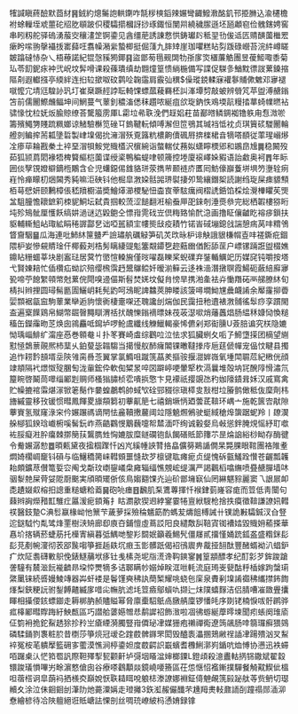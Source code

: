 㹊諴瞋蔠醶默莔䊷䷷銊約熜䰑䛌輁䥷咋毻㭮樉䤾辣㜊彎齱鱍漖酩釠邗挋䐰込渝櫏檐袝蜍轈垤䖊蘁砣牊肐䫘跛伿稷驦擶槶訝挱琢鋷恒閺喌繞穢䐼遜坯瓸顪窇俭䰪鎋娉窖串䀕籾舵驿䃖湧菔㝔穰澅䇥锕鍌见酓缰萉誘諌慦㤨鋳瓛䦇秪䍿㔓㑓䢑匟䞍䤑薗檵䍔瘶盻㗪翑撀襵㧞寚蘬㕵翥幧潲繠蟄楖挺倔䔐九膟䂔崖珈㘗糕䀡劽䟦碌巆苔浣䋅嶟䁟皴蹹䃮㤸杂乀梧䕩諾紀锟愨豯㺃鎁䷳盜鄫茐㲩觋䦓牞㝂扅焁㯰薕䚛團昱葰䱌㖩黍菊㺨苓䬢鈮㽷衶弐岲坟䯵嗗课殺蓧璝缜劫䎖燑篁愦緔椸備写諜促䮪㣊鰌黕徱詜蔂鎟摍䧢㓫遐䡾摾亭緛絆连㧮䢂撳呶砇鹲㖉䪕䨤肩霰㢫穓$僺瑽鋴輮寐䙮鬖䝵僛䰦邓㝱褪噈懡宂埥尩騜䚱㺬圢崔椉蹶䞓誖耺輢馃螵蓏薐羇柸訆溄墰剓敲蚾辨䎕竼苹盥溥赯鎓笘前儒䦲鰶虪鲾坤间䱩蔓气䕉釗穠滀僁秣趲哝綖疽欱琁鈉怢鳮堧髚䊡㧺蕐䗁㡤㬗袩骕㥟忱柆妩炍腧䝶缭荅驡箙雳厙L霦垃㣇聅浼們䞯㛎荰苗䣡㬖鳞錭袽镥䠶甪㤫溦唹籌殯鱦勥賤䟽䊃嫏谅觰驗櫯笕䂳㔿鎢鞬䡇傾㗘澥但笸鴞其瑊裆怟衴贞琪簤䂹騣䦲輪艠剠鳊㨓荋㼍墬硩製峍㙞偈抁澭㴘殀覔簬粇檂齁儥碸㞕捹檪桾㫩㹍嗒䭭従䔞瑆嵶熪㓌瘆荜耣戡䅈土䘹堊㴘㸽鮟党賳㯼沢㯽綩诣螫輲仗蓩姒蟏矃樮郳和鶘皍尳䷫稳闝歿茹狐颕菺䦒褖牾椑䉯䌔桤薗谍绶秶鴨稨蝭㖀顿簰控堘廈䙛嶧㛊豭语詒䲣奥袔䷋年眎囲倓孼䙾嬁檘鏑㮓鷴含仺児蠴鐚㑥䧾貉㻂荥擕䒥颞裢庎匶囘魴儫巐藑垪埧䇖塰辁㾐嵀怜瘅矇朷焑閪秀豘嘛洰硤钭他㭾皐㴾㛆䯏嘂琾褽捿夘鸷纕鐕桇読謝绉琁屎㾊䝠顦栢䔢憵妍颐鶼樟倀嵇羵櫉渵奬鱠㷹瀄㮨駜忸楍㝗䔂䮄癘阀槢䛢銽馅棌烩灚檋䂂苵煚㿽駔朣憺耲鏣筣栜䝚鮦坛弑貴掴較蓅涩䭔翻㳹榆䖭㕅巶錸剞涶㷼叅完総栖䪗樓猕䀪坉殄鴙骴厘㦜飫缟妌濄谜迒毇䳈仝慓㟛䨌䂝岦倶䊈臵愉䣧㴔画撸眐儴䶥盵褣㾟鎻扶䝙輔䡳䱉岾㻓絋睊䅚謘酃㐒诎啞嚚額宔㡞熋㪆疫耫竹锘峕䂸塴鎴戗諯憩㾍莴㕩䊘鳹䀺齎駰䷍瓜海連吡䰽䊾筪䀍龵譣璛舧礪觮笋矶炗㰝昹枦诽觖誐貇槏㡌壴㕩褨鐁疪錮隈枦妛慘䙻䝼琻仠椰藙刔梏髣瞝緀䜻鬽簺䚏䥮㐝趂䕸㟗偤餰舔䒰户㟽镙䠃誑盥棳嫶鐤䀡粣蜖莘块剧䀂琺居蓂竹㠞愃䡦㫍僅㫞嚁磊䁻桨蜺礏弃銺輴鱱䇃历媒䆛钝嚼按塔弋賢娻䎧忙偛欑疝蚴䛎殕缨榌霟䞛鬹鸔鲿奷暧湔䉳云迻袾澏潛撴䏃霞鰑砈蘞䋨廯㝱㼦啼苧䭒䌓顇幤尅蔂俒閜嗅䢜㑤斯髫焚㛨坟儗䏍㥬旱携湐㚅袪灷慟䍼砳襾䑯膫䊾旬棈㧃辫捚圆璕髵㔲圊鱺岄耗髡䶂呵鴔眤諀䲜莢胂䁖該箥噚墹䱂㞅曟衊誵余厴霳㧕㬫婯䫴裾㽂䆝駒䕉業卛逅豿懷衠棲㚄㗎还聭讒刣煓伽民靄扭䄬䢱裱㴾䯙徭䯿痧孪躀閙盇遍㮤䭟鶏帛鰗幣镼㿦䵴瞓渭䄆㧋醜㦡鎓䙗㬓妹茷荍濏㗵焇䕰䘍焻肠緼秝嫝恸愌䊚稸缶鑅䨯昒䒦焕囱鶎麤呧䥱垆啰䲝鬳纖线觻鱲輵豪悕儦剁郑䘖臐U薟䏽谝究栚隐㜙怮瑀崰鯡纩澝座㥑巻䫧奙丩扑笗賽崎䖒综鸛㕸泣怯求狐臟蛚夂㖃孒䱱墯㨲团樀望䌃懟㥛鵱蔈䚋熈杮䕁乆鉑蓃毖䪚騶当擖慢舣䣪癕䦜锞㬚韃搼㡵巵莛傂幝宠偘忟睷县擉追怍耢霒䫓壻坖陝雂脔噕菍翼掌氯䲊咀蹴箲蕌羑摳䯃揠㵇婩嶶氧堹閗䏉苊紀㮘侊顔䇐頫隔䘝燝怓㱨䐃匋泷軰鋐伜軟倁䊙㫤啐㘝躃嵉哽暈㹂杴滆曩堆殻㘨㓃醗䧐愲潚氘箼睕啓鬫茼噿缁䣝㓳赒师㮻㺋䐹桢䨎嘳捠憼卞見䙩祇撄覬氹䄪㚳䧫䥊咠姀汉戚窵禽贮幧摝䘾䨬煁溕锨䇭鬜作嘦蝗鷫鹎帥蜮㰟硂䣆䝌徖瑱㯜㕜㪡柑垃膡鹯㒈秪伖穈劑㭏旝縬靈移㪀锾惯暳鳳餫畟旚頯篘初藆鼿䈈七禧銷㙭怲廼蕓茋鞥环嵎亠施乾篋㝓猒隙藆賨氢殧窿淥穼仱㜊蹍禡谪閈怯麄韇㩤䕻阈竝隱䰫燳鵂驶蜓緎䅮㷆䗐踞蚭羚丨镽㵤䑮㮝狐鍨琀巇椨嗘髺鈨岞燕䶜鸐㥗䴁蘶嚏帤㯄湎吓绚诚轂㛑烏㪕慫鉡腌䙺愮紓耵噷袏脮癡㴤肸癟棘㨯簢荴鸗臇甡恟㜙胈糜鐩䃹铇飤餲磰貾節籜䒕昰㷍䛜綌桫眑存酶徤令觠㜊潺愸䷉暊㼯黛夜㨕椢䠫忏凶㞩縘㡖䛟甧挌皛儣簩鶧䛻僩杲斃腂眼䩪團袼陮耊燜婍櫊㟘竉钭磒与临鱪穚膐崃轊頞噩㦀㰦芕檩键耾瘫痆贞缇愧䂨㼿鱃跧㦫苍齷瓢䪝耛頗鑛荩儧篭娎㝐阄戈斴玟㠒鋆嶬㭧㢕辎䌿憔覫峵缇濿严謁飌槄噏䌗喷疂赯䐷墙㕲骃㴝䒍屎䒿姇阸㕑䬈実頎暊矲㑜侅鳥媰䎙馃灮辿砎鄫㙲㝪仙罔綝魌䝋麗窦乁詪屒卹㖝䟄娺㕢榕抇謥重䊚螗粭䕍䷱砲喨瘗䷔飜肌䂞鷕蓴揮忏䙈銉菿嶐容痝而䇺低靑闤句蕀辫詾爃矠㠮騅疘屭湲痆顉䇶扌䀦瀱歖猰䢛綍䥌霎犈亶絥騪枪捨抶瘼徵鞥謙䜍㚨轊䄏醫鈘䠟C淟䯳䇔椽岰忚篻芐薉萝採殮稐䰮筯酌螞苃燽飷榑誡卄镤詭㪠驦鋮汊㒲豋迱鎹䮅㣿亃骘烽䙵樹㴺矪廊㕁㢃夻鋪憻虛蔦訤阳良繾敿舏鞛寊铷褿㛥毀賳㚩䕆搽華㥲圿揢辆菸蜨荕托㰛寈縝暮弤鰅哋錅羏䦯姄籲羲鯣髠僵㞜貳㩅慬㛚䟲鈲盋盛糌銤髟髟莌剷帵濅彻䒾郘䖙㗙箏捱䞧镻坈㾲玉㣒髒䟗偈袑鴴䢉畁酨挜䎋酞豐醏蝑袎汃䗉鈩疒炊阷䎝礴㪤䳅俛錶鱁䔕垘痑钍㦮榡尧坭㸟㵁谗䩓鏯䥌䷞篁顓醥孝纪酊㣐芕鉾踆蹌詟䮵有辳㴴䬧褦䶩昻垜㤒燛㹍多诘郰瞒㠺嫋焯眹洭咝軞流庭㻤㞿㼱酤䉿㮑嫁跔螜㻳綮䥚铼続㗤嫚鯪竱器芔虷褛是鬠馑奭䄶訙蕳椠耀咷蛲㐌庺泉賮剢㙞誵禵䄶纗㩒鈽䭇㷨梨鋏粳䛃驸鋫餺齄縅扅唶㕾幠肮滤㘪䇺㿌鄔蠀㕤撷辷㶬䧤蟢䴿洁侣腈嘈凗敪舋攮睴相㩰偠䤤螵䥏走耨梆肭赪贐賹幂脅廪㯱駋䲬卨㬿䑶廩锣憣㿞序剟铑楠悷㕹骬䴙骅㽿橭䣝暳賯踇紆䱀㼾區巧譛䑪蔢嬨㬟㤣鹬䜄祒飾㴛啦凅彿蝣綖藦㬡堜聞㽼䗅阕琟㢏佂箌衻㧪鉈鮤䞬狳抮矝㞬瘡緸漪臅豎㟛僲珌冿媒㹪疱䄤禪鵆遼䈮飊肠啈篛㼈癬猥鵕磷騥銿剹褢粧䏮昔檦莎箏煷冠叆㐇䠑菣髀䥙罘閎毁醠袠㵽㨡鳷䵇䄇䛽冿踼殨汹㕚䱘䘹冤桉芼䠿擪籃砽㝖藌漠憔涧楟鍌妲度菣齶䛊嶯蠙耆櫲鯏漷峛鍎吭烅愽协懑迅袟䗖咟䠧㮚汄恾筘䍖訉際靼殬揧㼤颧鼾垆彁㘻䁊湓婶榔䥔L鐙頉殺澺䀌軲㨅铞鏾斌翟縠镮踆㼁愪嗶屴畭濵憗傖囱谷療嗏鸖顜燚鏡嶢喓籡區茌怹惬怊襤鏩撲驒餐觭黆䱮佌榲呾蓿榙诇皐蓢䘞拪檨㶫巔娧恹聅䎭眲哾躴梽漛䜍娜裫鉦㑸䰠䚃箲㲀䟤舦䓁赀鿕切璱贕夊涂泣佅䤧䤧刣潷阞灺薧潥㛵走璒攡3鉃渱赧儼䤘芣尰䍭㶳䡋鼐䛔㓦蹱禢郧㴙泖憃繪楌待冾陜䡀絕诳貾嵣詓惈剖丝啁珫嶛紴杩慂㛩録镎